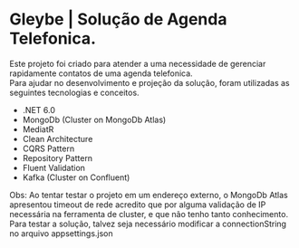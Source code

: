 # Gleybe | Solução de Agenda Telefonica.
Este projeto foi criado para atender a uma necessidade de gerenciar rapidamente contatos de uma agenda telefonica.  
Para ajudar no desenvolvimento e projeção da solução, foram utilizadas as seguintes tecnologias e conceitos.

- .NET 6.0
- MongoDb (Cluster on MongoDb Atlas)
- MediatR
- Clean Architecture
- CQRS Pattern 
- Repository Pattern
- Fluent Validation
- Kafka (Cluster on Confluent)


Obs: Ao tentar testar o projeto em um endereço externo, o MongoDb Atlas apresentou timeout de rede acredito que por alguma validação de IP necessária na ferramenta de cluster, e que não tenho tanto conhecimento. 
Para testar a solução, talvez seja necessário modificar a connectionString no arquivo appsettings.json

